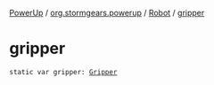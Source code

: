 [PowerUp](../../index.md) / [org.stormgears.powerup](../index.md) / [Robot](index.md) / [gripper](./gripper.md)

# gripper

`static var gripper: `[`Gripper`](../../org.stormgears.powerup.subsystems.gripper/-gripper/index.md)